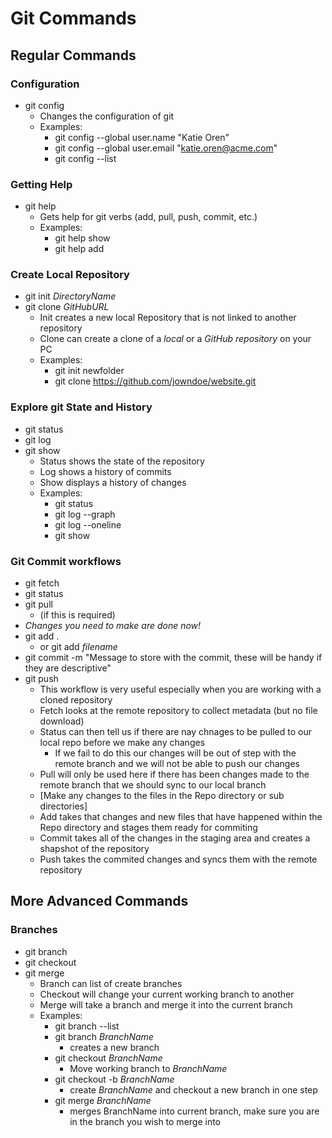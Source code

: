 # Git Commands

## Regular Commands

### Configuration

- git config 
  - Changes the configuration of git
  - Examples:
    - git config --global user.name "Katie Oren"
    - git config --global user.email "katie.oren@acme.com"
    - git config --list

### Getting Help

- git help
  - Gets help for git verbs (add, pull, push, commit, etc.)
  - Examples:
    - git help show
    - git help add

### Create Local Repository

- git init *DirectoryName*
- git clone *GitHubURL*
  - Init creates a new local Repository that is not linked to another repository
  - Clone can create a clone of a *local* or a *GitHub repository* on your PC
  - Examples:
    - git init newfolder
    - git clone https://github.com/jowndoe/website.git

### Explore git State and History
- git status
- git log
- git show
  - Status shows the state of the repository
  - Log shows a history of commits
  - Show displays a history of changes
  - Examples:
    - git status 
    - git log --graph 
    - git log --oneline
    - git show 

### Git Commit workflows
- git fetch
- git status
- git pull 
  - (if this is required)
- *Changes you need to make are done now!*
- git add .  
  - or git add *filename*
- git commit -m "Message to store with the commit, these will be handy if they are descriptive"
- git push
  - This workflow is very useful especially when you are working with a cloned repository
  - Fetch looks at the remote repository to collect metadata (but no file download)
  - Status can then tell us if there are nay chnages to be pulled to our local repo before we make any changes
    - If we fail to do this our changes will be out of step with the remote branch and we will not be able to push our changes
  - Pull will only be used here if there has been changes made to the remote branch that we should sync to our local branch
  - \[Make any changes to the files in the Repo directory or sub directories]
  - Add takes that changes and new files that have happened within the Repo directory and stages them ready for commiting
  - Commit takes all of the changes in the staging area and creates a shapshot of the repository
  - Push takes the commited changes and syncs them with the remote repository

## More Advanced Commands

### Branches
- git branch
- git checkout
- git merge
  - Branch can list of create branches
  - Checkout will change your current working branch to another
  - Merge will take a branch and merge it into the current branch
  - Examples:
    - git branch --list
    - git branch *BranchName*
      - creates a new branch
    - git checkout *BranchName*
      - Move working branch to *BranchName*
    - git checkout -b *BranchName* 
      - create *BranchName* and checkout a new branch in one step
    - git merge *BranchName* 
      - merges BranchName into current branch, make sure you are in the branch you wish to merge into

